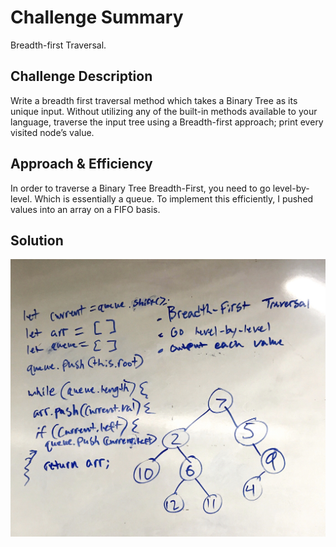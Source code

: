 # Challenge Summary
Breadth-first Traversal.

## Challenge Description
Write a breadth first traversal method which takes a Binary Tree as its unique input. Without utilizing any of the built-in methods available to your language, traverse the input tree using a Breadth-first approach; print every visited node’s value.

## Approach & Efficiency
In order to traverse a Binary Tree Breadth-First, you need to go level-by-level. Which is essentially a queue. To implement this efficiently, I pushed values into an array on a FIFO basis. 


## Solution
![Code Challenge 17: Breadth-First Traversal](../assets/breadth-first.jpg)